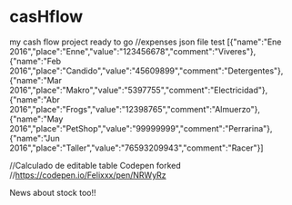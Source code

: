 # casHflow
my cash flow project ready to go
//expenses json file test
[{"name":"Ene 2016","place":"Enne","value":"123456678","comment":"Viveres"},{"name":"Feb 2016","place":"Candido","value":"45609899","comment":"Detergentes"},{"name":"Mar 2016","place":"Makro","value":"5397755","comment":"Electricidad"},{"name":"Abr 2016","place":"Frogs","value":"12398765","comment":"Almuerzo"},{"name":"May 2016","place":"PetShop","value":"99999999","comment":"Perrarina"},{"name":"Jun 2016","place":"Taller","value":"76593209943","comment":"Racer"}]

//Calculado de editable table Codepen forked
//https://codepen.io/Felixxx/pen/NRWyRz

News about stock too!!
